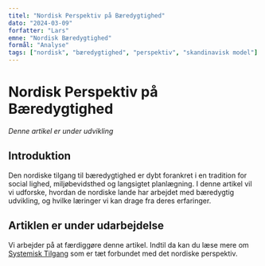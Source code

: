 ```yaml
---
titel: "Nordisk Perspektiv på Bæredygtighed"
dato: "2024-03-09"
forfatter: "Lars"
emne: "Nordisk Bæredygtighed"
formål: "Analyse"
tags: ["nordisk", "bæredygtighed", "perspektiv", "skandinavisk model"]
---
```


# Nordisk Perspektiv på Bæredygtighed

*Denne artikel er under udvikling*

## Introduktion

Den nordiske tilgang til bæredygtighed er dybt forankret i en tradition for social lighed, miljøbevidsthed og langsigtet planlægning. I denne artikel vil vi udforske, hvordan de nordiske lande har arbejdet med bæredygtig udvikling, og hvilke læringer vi kan drage fra deres erfaringer.

## Artiklen er under udarbejdelse

Vi arbejder på at færdiggøre denne artikel. Indtil da kan du læse mere om [Systemisk Tilgang](./systemisk_tilgang.md) som er tæt forbundet med det nordiske perspektiv. 